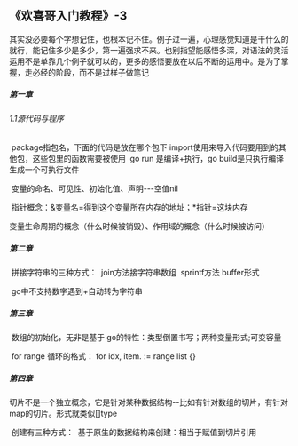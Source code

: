 ## 《欢喜哥入门教程》-3

​		其实没必要每个字想记住，也根本记不住。例子过一遍，心理感觉知道是干什么的就行，能记住多少是多少，第一遍强求不来。也别指望能感悟多深，对语法的灵活运用不是单靠几个例子就可以的，更多的感悟要放在以后不断的运用中。
​		是为了掌握，走必经的阶段，而不是过样子做笔记

##### 第一章

###### 1.1源代码与程序

​		package指包名，下面的代码是放在哪个包下
​		import使用来导入代码要用到的其他包，这些包里的函数需要被使用
​		go run 是编译+执行，go build是只执行编译生成一个可执行文件

​		变量的命名、可见性、初始化值、声明---空值nil

​		指针概念：&变量名=得到这个变量所在内存的地址；*指针=这块内存

​		变量生命周期的概念（什么时候被销毁）、作用域的概念（什么时候被访问）	



##### 第二章

​		拼接字符串的三种方式：
​				join方法接字符串数组
​				sprintf方法
​				buffer形式

​		go中不支持数字遇到+自动转为字符串



##### 第三章

​		数组的初始化，无非是基于 go的特性：类型倒置书写；两种变量形式;可变容量

​		for range 循环的格式：   for idx, item. := range list {}

##### 第四章

​		切片不是一个独立概念，它是针对某种数据结构--比如有针对数组的切片，有针对map的切片。形式就类似[]type

​		创建有三种方式：
​				基于原生的数据结构来创建：相当于赋值到切片引用

